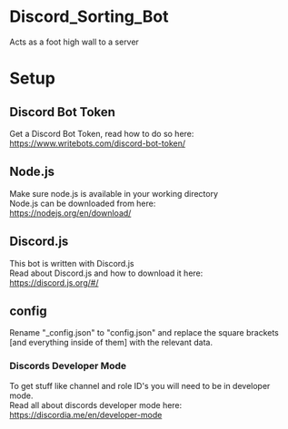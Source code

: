 # Discord_Sorting_Bot
Acts as a foot high wall to a server

# Setup
## Discord Bot Token
Get a Discord Bot Token, read how to do so here:  
https://www.writebots.com/discord-bot-token/

## Node.js
Make sure node.js is available in your working directory  
Node.js can be downloaded from here:  
https://nodejs.org/en/download/

## Discord.js
This bot is written with Discord.js  
Read about Discord.js and how to download it here:  
https://discord.js.org/#/

## config
Rename "_config.json" to "config.json"
and replace the square brackets [and everything inside of them] with the relevant data. 

### Discords Developer Mode
To get stuff like channel and role ID's you will need to be in developer mode.  
Read all about discords developer mode here:
https://discordia.me/en/developer-mode